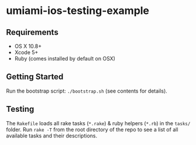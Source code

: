 # umiami-ios-testing-example

## Requirements
- OS X 10.8+
- Xcode 5+
- Ruby (comes installed by default on OSX)

## Getting Started
Run the bootstrap script: `./bootstrap.sh` (see contents for details).

## Testing
The `Rakefile` loads all rake tasks (`*.rake`) & ruby helpers (`*.rb`) in the `tasks/` folder.
Run `rake -T` from the root directory of the repo to see a list of all available tasks and their descriptions.
